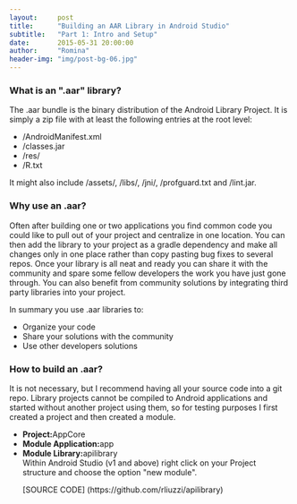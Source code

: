 ```yaml
---
layout:     post
title:      "Building an AAR Library in Android Studio"
subtitle:   "Part 1: Intro and Setup"
date:       2015-05-31 20:00:00
author:     "Romina"
header-img: "img/post-bg-06.jpg"
---
```


<h3>What is an ".aar" library?</h3>
<p>
The .aar bundle is the binary distribution of the Android Library Project.
It is simply a zip file with at least the following entries at the root level: 
<ul>
	<li>/AndroidManifest.xml</li>
	<li>/classes.jar</li>
	<li>/res/</li>
	<li>/R.txt</li>
</ul>
It might also include /assets/, /libs/, /jni/, /profguard.txt and /lint.jar.
</p>

<h3>Why use an .aar?</h3>
<p>
Often after building one or two applications you find common code you could like to pull out of your project and centralize in one location. You can then add the library to your project as a gradle dependency and make all changes only in one place rather than copy pasting bug fixes to several repos.  
Once your library is all neat and ready you can share it with the community and spare some fellow developers the work you have just gone through.
You can also benefit from community solutions by integrating third party libraries into your project.
</p>
<p>
In summary you use .aar libraries to:
<ul>
	<li>Organize your code</li>
	<li>Share your solutions with the community</li>
	<li>Use other developers solutions</li>
</ul>
</p>

<h3>How to build an .aar?</h3>
<p>
It is not necessary, but I recommend having all your source code into a git repo.
Library projects cannot be compiled to Android applications and started without another project using them, so for testing purposes I first created a project and then created a module.
<ul>
	<li><b>Project:</b>AppCore</li>
	<li><b>Module Application:</b>app</li>
	<li><b>Module Library:</b>apilibrary</li>
Within Android Studio (v1 and above) right click on your Project structure and choose the option "new module".
</p>
[SOURCE CODE] (https://github.com/rliuzzi/apilibrary)
